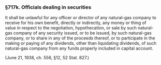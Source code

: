 ### §717k. Officials dealing in securities ###

It shall be unlawful for any officer or director of any natural-gas company to receive for his own benefit, directly or indirectly, any money or thing of value in respect to the negotiation, hypothecation, or sale by such natural-gas company of any security issued, or to be issued, by such natural-gas company, or to share in any of the proceeds thereof, or to participate in the making or paying of any dividends, other than liquidating dividends, of such natural-gas company from any funds properly included in capital account.

(June 21, 1938, ch. 556, §12, 52 Stat. 827.)